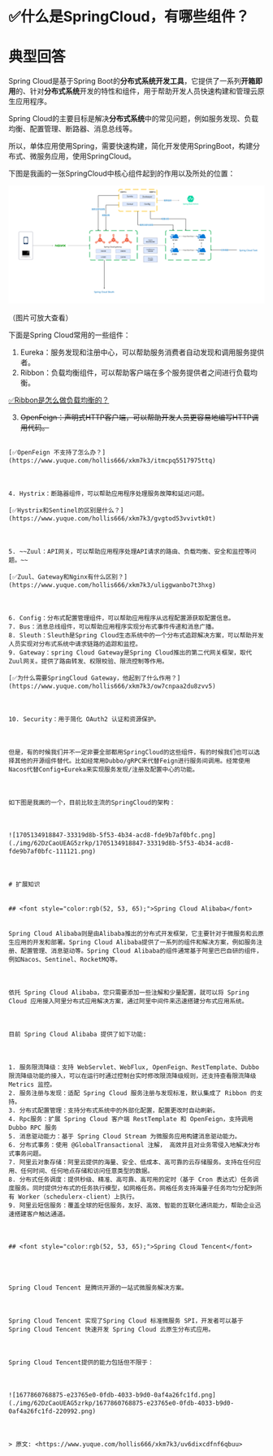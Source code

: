 # ✅什么是SpringCloud，有哪些组件？

# 典型回答


Spring Cloud是基于Spring Boot的**分布式系统开发工具**，它提供了一系列**开箱即用**的、针对**分布式系统**开发的特性和组件，用于帮助开发人员快速构建和管理云原生应用程序。



Spring Cloud的主要目标是解决**分布式系统**中的常见问题，例如服务发现、负载均衡、配置管理、断路器、消息总线等。



所以，单体应用使用Spring，需要快速构建，简化开发使用SpringBoot，构建分布式、微服务应用，使用SpringCloud。



下图是我画的一张SpringCloud中核心组件起到的作用以及所处的位置：



![1705134884195-c11b183b-fdff-4cd9-9eeb-85236b59d7fb.png](./img/62DzCaoUEAG5zrkp/1705134884195-c11b183b-fdff-4cd9-9eeb-85236b59d7fb-753173.png)

（图片可放大查看）



下面是Spring Cloud常用的一些组件：



1. Eureka：服务发现和注册中心，可以帮助服务消费者自动发现和调用服务提供者。
2. Ribbon：负载均衡组件，可以帮助客户端在多个服务提供者之间进行负载均衡。

[✅Ribbon是怎么做负载均衡的？](https://www.yuque.com/hollis666/xkm7k3/umf7fkgc9purm9qb)



3. ~~OpenFeign：声明式HTTP客户端，可以帮助开发人员更容易地编写HTTP调用代码。~~

~~~~

[✅OpenFeign 不支持了怎么办？](https://www.yuque.com/hollis666/xkm7k3/itmcpq5517975ttq)



4. Hystrix：断路器组件，可以帮助应用程序处理服务故障和延迟问题。

[✅Hystrix和Sentinel的区别是什么？](https://www.yuque.com/hollis666/xkm7k3/gvgtod53vvivtk0t)



5. ~~Zuul：API网关，可以帮助应用程序处理API请求的路由、负载均衡、安全和监控等问题。~~

[✅Zuul、Gateway和Nginx有什么区别？](https://www.yuque.com/hollis666/xkm7k3/uliggwanbo7t3hxg)



6. Config：分布式配置管理组件，可以帮助应用程序从远程配置源获取配置信息。
7. Bus：消息总线组件，可以帮助应用程序实现分布式事件传递和消息广播。
8. Sleuth：Sleuth是Spring Cloud生态系统中的一个分布式追踪解决方案，可以帮助开发人员实现对分布式系统中请求链路的追踪和监控。 
9. Gateway：spring Cloud Gateway是Spring Cloud推出的第二代网关框架，取代Zuul网关。提供了路由转发、权限校验、限流控制等作用。

[✅为什么需要SpringCloud Gateway，他起到了什么作用？](https://www.yuque.com/hollis666/xkm7k3/ow7cnpaa2du8zvv5)



10. Security：用于简化 OAuth2 认证和资源保护。



但是，有的时候我们并不一定非要全部都用SpringCloud的这些组件，有的时候我们也可以选择其他的开源组件替代。比如经常用Dubbo/gRPC来代替Feign进行服务间调用。经常使用Nacos代替Config+Eureka来实现服务发现/注册及配置中心的功能。



如下图是我画的一个，目前比较主流的SpringCloud的架构：



![1705134918847-33319d8b-5f53-4b34-acd8-fde9b7af0bfc.png](./img/62DzCaoUEAG5zrkp/1705134918847-33319d8b-5f53-4b34-acd8-fde9b7af0bfc-111121.png)



# 扩展知识


## <font style="color:rgb(52, 53, 65);">Spring Cloud Alibaba</font>


Spring Cloud Alibaba则是由Alibaba推出的分布式开发框架，它主要针对于微服务和云原生应用的开发和部署。Spring Cloud Alibaba提供了一系列的组件和解决方案，例如服务注册、配置管理、消息驱动等。Spring Cloud Alibaba的组件通常基于阿里巴巴自研的组件，例如Nacos、Sentinel、RocketMQ等。



依托 Spring Cloud Alibaba，您只需要添加一些注解和少量配置，就可以将 Spring Cloud 应用接入阿里分布式应用解决方案，通过阿里中间件来迅速搭建分布式应用系统。



目前 Spring Cloud Alibaba 提供了如下功能:



1. 服务限流降级：支持 WebServlet、WebFlux, OpenFeign、RestTemplate、Dubbo 限流降级功能的接入，可以在运行时通过控制台实时修改限流降级规则，还支持查看限流降级 Metrics 监控。
2. 服务注册与发现：适配 Spring Cloud 服务注册与发现标准，默认集成了 Ribbon 的支持。
3. 分布式配置管理：支持分布式系统中的外部化配置，配置更改时自动刷新。
4. Rpc服务：扩展 Spring Cloud 客户端 RestTemplate 和 OpenFeign，支持调用 Dubbo RPC 服务
5. 消息驱动能力：基于 Spring Cloud Stream 为微服务应用构建消息驱动能力。
6. 分布式事务：使用 @GlobalTransactional 注解， 高效并且对业务零侵入地解决分布式事务问题。
7. 阿里云对象存储：阿里云提供的海量、安全、低成本、高可靠的云存储服务。支持在任何应用、任何时间、任何地点存储和访问任意类型的数据。
8. 分布式任务调度：提供秒级、精准、高可靠、高可用的定时（基于 Cron 表达式）任务调度服务。同时提供分布式的任务执行模型，如网格任务。网格任务支持海量子任务均匀分配到所有 Worker（schedulerx-client）上执行。
9. 阿里云短信服务：覆盖全球的短信服务，友好、高效、智能的互联化通讯能力，帮助企业迅速搭建客户触达通道。



## <font style="color:rgb(52, 53, 65);">Spring Cloud Tencent</font>




Spring Cloud Tencent 是腾讯开源的一站式微服务解决方案。



Spring Cloud Tencent 实现了Spring Cloud 标准微服务 SPI，开发者可以基于 Spring Cloud Tencent 快速开发 Spring Cloud 云原生分布式应用。



Spring Cloud Tencent提供的能力包括但不限于：



![1677860768875-e23765e0-0fdb-4033-b9d0-0af4a26fc1fd.png](./img/62DzCaoUEAG5zrkp/1677860768875-e23765e0-0fdb-4033-b9d0-0af4a26fc1fd-220992.png)



> 原文: <https://www.yuque.com/hollis666/xkm7k3/uv6dixcdfnf6qbuu>